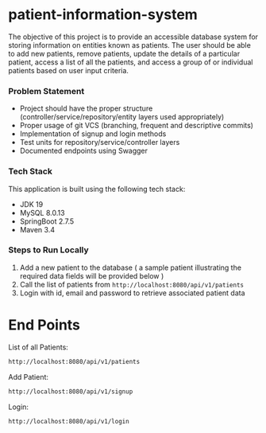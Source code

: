 # patient-information-system

The objective of this project is to provide an accessible database system for storing information on entities known as patients. The user should be able to add new patients, remove patients, update the details of a particular patient, access a list of all the patients, and access a group of or individual patients based on user input criteria.

### Problem Statement
- Project should have the proper structure (controller/service/repository/entity layers used appropriately)
- Proper usage of git VCS (branching, frequent and descriptive commits)
- Implementation of signup and login methods
- Test units for repository/service/controller layers
- Documented endpoints using Swagger


### Tech Stack
This application is built using the following tech stack:
- JDK 19
- MySQL 8.0.13
- SpringBoot 2.7.5
- Maven 3.4

### Steps to Run Locally
1. Add a new patient to the database ( a sample patient illustrating the required data fields will be provided below )
2. Call the list of patients from `http://localhost:8080/api/v1/patients`
3. Login with id, email and password to retrieve associated patient data

# End Points
List of all Patients:

```bash
http://localhost:8080/api/v1/patients
```

Add Patient:

```bash
http://localhost:8080/api/v1/signup
```

Login:

```bash
http://localhost:8080/api/v1/login
```